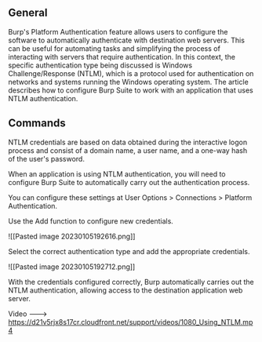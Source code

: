 ## General
Burp's Platform Authentication feature allows users to configure the software to automatically authenticate with destination web servers. This can be useful for automating tasks and simplifying the process of interacting with servers that require authentication. In this context, the specific authentication type being discussed is Windows Challenge/Response (NTLM), which is a protocol used for authentication on networks and systems running the Windows operating system. The article describes how to configure Burp Suite to work with an application that uses NTLM authentication.

## Commands
NTLM credentials are based on data obtained during the interactive logon process and consist of a domain name, a user name, and a one-way hash of the user's password.

When an application is using NTLM authentication, you will need to configure Burp Suite to automatically carry out the authentication process.

You can configure these settings at User Options > Connections > Platform Authentication.

Use the Add function to configure new credentials.

![[Pasted image 20230105192616.png]]

Select the correct authentication type and add the appropriate credentials.

![[Pasted image 20230105192712.png]]

With the credentials configured correctly, Burp automatically carries out the NTLM authentication, allowing access to the destination application web server.

Video ---> https://d21v5rjx8s17cr.cloudfront.net/support/videos/1080_Using_NTLM.mp4